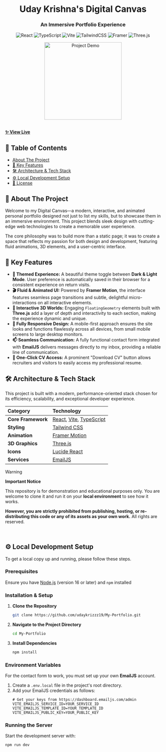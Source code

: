 <div align="center">

# Uday Krishna's Digital Canvas

### An Immersive Portfolio Experience

![React](https://img.shields.io/badge/react-%2320232a.svg?style=for-the-badge&logo=react&logoColor=%2361DAFB)
![TypeScript](https://img.shields.io/badge/typescript-%23007ACC.svg?style=for-the-badge&logo=typescript&logoColor=white)
![Vite](https://img.shields.io/badge/vite-%23646CFF.svg?style=for-the-badge&logo=vite&logoColor=white)
![TailwindCSS](https://img.shields.io/badge/tailwindcss-%2338B2AC.svg?style=for-the-badge&logo=tailwind-css&logoColor=white)
![Framer](https://img.shields.io/badge/Framer-0055FF?style=for-the-badge&logo=framer&logoColor=white)
![Three.js](https://img.shields.io/badge/three.js-000000?style=for-the-badge&logo=three.js&logoColor=white)

</div>

<div align="center">

<img src="https://static.wixstatic.com/media/6cef79_2ed14995a4104c3ab61566bce9992255~mv2.gif" alt="Project Demo" width="250" height="250">

</div>

<br>


**[✨ View Live](https://portfolioo-six-gamma.vercel.app/)**
## 📖 Table of Contents

- [About The Project](#-about-the-project)
- [🚀 Key Features](#-key-features)
- [🛠️ Architecture & Tech Stack](#️-architecture--tech-stack)
- [⚙️ Local Development Setup](#️-local-development-setup)
- [📜 License](#-license)

## 🎨 About The Project

Welcome to my Digital Canvas—a modern, interactive, and animated personal portfolio designed not just to list my skills, but to showcase them in an immersive environment. This project blends sleek design with cutting-edge web technologies to create a memorable user experience.

The core philosophy was to build more than a static page; it was to create a space that reflects my passion for both design and development, featuring fluid animations, 3D elements, and a user-centric interface.

## 🚀 Key Features

-   **🎨 Themed Experience:** A beautiful theme toggle between **Dark & Light Mode**. User preference is automatically saved in their browser for a consistent experience on return visits.
-   **🎬 Fluid & Animated UI:** Powered by **Framer Motion**, the interface features seamless page transitions and subtle, delightful micro-interactions on all interactive elements.
-   **🔮 Interactive 3D Worlds:** Engaging `FloatingGeometry` elements built with **Three.js** add a layer of depth and interactivity to each section, making the experience dynamic and unique.
-   **📱 Fully Responsive Design:** A mobile-first approach ensures the site looks and functions flawlessly across all devices, from small mobile screens to large desktop monitors.
-   **📫 Seamless Communication:** A fully functional contact form integrated with **EmailJS** delivers messages directly to my inbox, providing a reliable line of communication.
-   **📄 One-Click CV Access:** A prominent "Download CV" button allows recruiters and visitors to easily access my professional resume.

## 🛠️ Architecture & Tech Stack

This project is built with a modern, performance-oriented stack chosen for its efficiency, scalability, and exceptional developer experience.

| Category           | Technology                                                                                             |
| :----------------- | :----------------------------------------------------------------------------------------------------- |
| **Core Framework** | [React](https://reactjs.org/), [Vite](https://vitejs.dev/), [TypeScript](https://www.typescriptlang.org/) |
| **Styling**        | [Tailwind CSS](https://tailwindcss.com/)                                                               |
| **Animation**      | [Framer Motion](https://www.framer.com/motion/)                                                        |
| **3D Graphics**    | [Three.js](https://threejs.org/)                                                                       |
| **Icons**          | [Lucide React](https://lucide.dev/)                                                                    |
| **Services**       | [EmailJS](https://www.emailjs.com/)                                                                    |



> [!WARNING]
> **Important Notice**
>
> This repository is for demonstration and educational purposes only. You are welcome to clone it and run it on your **local environment** to see how it works.
>
> **However, you are strictly prohibited from publishing, hosting, or re-distributing this code or any of its assets as your own work.** All rights are reserved.

<br>

## ⚙️ Local Development Setup

To get a local copy up and running, please follow these steps.

### **Prerequisites**

Ensure you have [Node.js](https://nodejs.org/) (version 16 or later) and `npm` installed

### **Installation & Setup**

1.  **Clone the Repository**
    ```bash
    git clone https://github.com/udaykrizzz19/My-Portfolio.git
    ```

2.  **Navigate to the Project Directory**
    ```bash
    cd My-Portfolio
    ```

3.  **Install Dependencies**
    ```bash
    npm install
    ```

### **Environment Variables**

For the contact form to work, you must set up your own **EmailJS** account.

1.  Create a `.env.local` file in the project's root directory.
2.  Add your EmailJS credentials as follows:
    ```.env
    # Get your keys from https://dashboard.emailjs.com/admin
    VITE_EMAILJS_SERVICE_ID=YOUR_SERVICE_ID
    VITE_EMAILJS_TEMPLATE_ID=YOUR_TEMPLATE_ID
    VITE_EMAILJS_PUBLIC_KEY=YOUR_PUBLIC_KEY
    ```

### **Running the Server**

Start the development server with:

```bash
npm run dev
